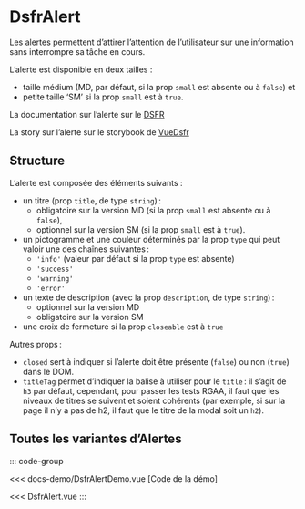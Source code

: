 # DsfrAlert

Les alertes permettent d’attirer l’attention de l’utilisateur sur une information sans interrompre sa tâche en cours.

L’alerte est disponible en deux tailles :

- taille médium (MD, par défaut, si la prop `small` est absente ou à `false`) et
- petite taille ‘SM’ si la prop `small` est à `true`.

La documentation sur l’alerte sur le [DSFR](https://www.systeme-de-design.gouv.fr/elements-d-interface/composants/alerte)

La story sur l’alerte sur le storybook de [VueDsfr](https://vue-dsfr.netlify.app/?path=/docs/composants-dsfralert--docs)

## Structure

L’alerte est composée des éléments suivants :

- un titre (prop `title`, de type `string`) :
  - obligatoire sur la version MD (si la prop `small` est absente ou à `false`),
  - optionnel sur la version SM (si la prop `small` est à `true`).
- un pictogramme et une couleur déterminés par la prop `type` qui peut valoir une des chaînes suivantes :
  - `'info'` (valeur par défaut si la prop `type` est absente)
  - `'success'`
  - `'warning'`
  - `'error'`
- un texte de description (avec la prop `description`, de type `string`) :
  - optionnel sur la version MD
  - obligatoire sur la version SM
- une croix de fermeture si la prop `closeable` est à `true`

Autres props :

- `closed` sert à indiquer si l’alerte doit être présente (`false`) ou non (`true`) dans le DOM.
- `titleTag` permet d’indiquer la balise à utiliser pour le `title` : il s’agit de `h3` par défaut, cependant, pour passer les tests RGAA, il faut que les niveaux de titres se suivent et soient cohérents (par exemple, si sur la page il n’y a pas de h2, il faut que le titre de la modal soit un `h2`).

## Toutes les variantes d’Alertes

::: code-group

<Story data-title="Preview" min-h="1600px" dark>
  <DsfrAlertDemo />
</Story>

<<< docs-demo/DsfrAlertDemo.vue [Code de la démo]

<<< DsfrAlert.vue
:::

<script setup lang="ts">
import DsfrAlertDemo from './docs-demo/DsfrAlertDemo.vue'
</script>

